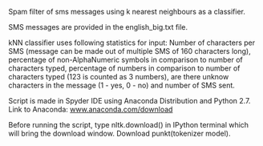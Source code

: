 Spam filter of sms messages using k nearest neighbours as a classifier.

SMS messages are provided in the english_big.txt file.

kNN classifier uses following statistics for input: Number of characters per SMS (message can be made out of multiple SMS of 160 characters long), percentage of non-AlphaNumeric symbols in comparison to number of characters typed, percentage of numbers in comparison to number of characters typed (123 is counted as 3 numbers), are there unknow characters in the message (1 - yes, 0 - no) and number of SMS sent.


Script is made in Spyder IDE using Anaconda Distribution and Python 2.7. Link to Anaconda: www.anaconda.com/download

Before running the script, type nltk.download() in IPython terminal which will bring the download window. Download punkt(tokenizer model).
